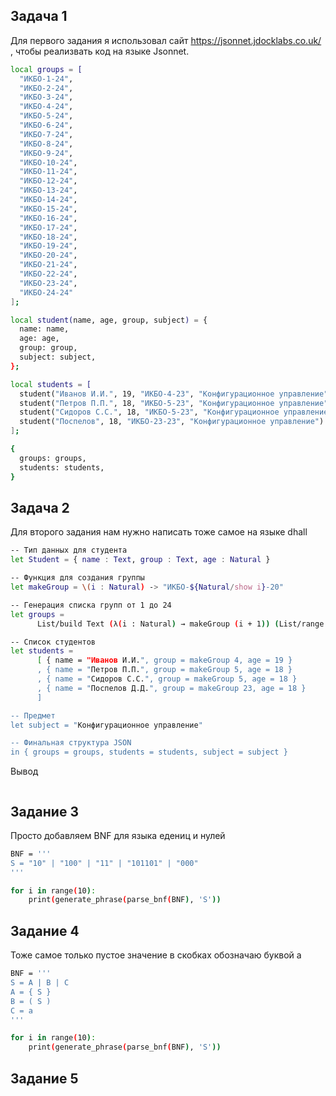 ## Задача 1
Для первого задания я использовал сайт https://jsonnet.jdocklabs.co.uk/ , чтобы реализвать код на языке Jsonnet.
```bash
local groups = [
  "ИКБО-1-24",
  "ИКБО-2-24",
  "ИКБО-3-24",
  "ИКБО-4-24",
  "ИКБО-5-24",
  "ИКБО-6-24",
  "ИКБО-7-24",
  "ИКБО-8-24",
  "ИКБО-9-24",
  "ИКБО-10-24",
  "ИКБО-11-24",
  "ИКБО-12-24",
  "ИКБО-13-24",
  "ИКБО-14-24",
  "ИКБО-15-24",
  "ИКБО-16-24",
  "ИКБО-17-24",
  "ИКБО-18-24",
  "ИКБО-19-24",
  "ИКБО-20-24",
  "ИКБО-21-24",
  "ИКБО-22-24",
  "ИКБО-23-24",
  "ИКБО-24-24"
];

local student(name, age, group, subject) = {
  name: name,
  age: age,
  group: group,
  subject: subject,
};

local students = [
  student("Иванов И.И.", 19, "ИКБО-4-23", "Конфигурационное управление"),
  student("Петров П.П.", 18, "ИКБО-5-23", "Конфигурационное управление"),
  student("Сидоров С.С.", 18, "ИКБО-5-23", "Конфигурационное управление"),
  student("Поспелов", 18, "ИКБО-23-23", "Конфигурационное управление")
];

{
  groups: groups,
  students: students,
}
```


## Задача 2
Для второго задания нам нужно написать тоже самое на языке dhall
```bash
-- Тип данных для студента
let Student = { name : Text, group : Text, age : Natural }

-- Функция для создания группы
let makeGroup = \(i : Natural) -> "ИКБО-${Natural/show i}-20"

-- Генерация списка групп от 1 до 24
let groups =
      List/build Text (λ(i : Natural) → makeGroup (i + 1)) (List/range 0 23)

-- Список студентов
let students =
      [ { name = "Иванов И.И.", group = makeGroup 4, age = 19 }
      , { name = "Петров П.П.", group = makeGroup 5, age = 18 }
      , { name = "Сидоров С.С.", group = makeGroup 5, age = 18 }
      , { name = "Поспелов Д.Д.", group = makeGroup 23, age = 18 }  
      ]

-- Предмет
let subject = "Конфигурационное управление"

-- Финальная структура JSON
in { groups = groups, students = students, subject = subject }
```
Вывод
```bash

```
## Задание 3
Просто добавляем BNF для языка едениц и нулей
```bash
BNF = '''
S = "10" | "100" | "11" | "101101" | "000"
'''

for i in range(10):
    print(generate_phrase(parse_bnf(BNF), 'S'))
```

## Задание 4
Тоже самое только пустое значение в скобках обозначаю буквой а
```bash
BNF = '''
S = A | B | C
A = { S }
B = ( S )
C = a
'''

for i in range(10):
    print(generate_phrase(parse_bnf(BNF), 'S'))
```

## Задание 5
